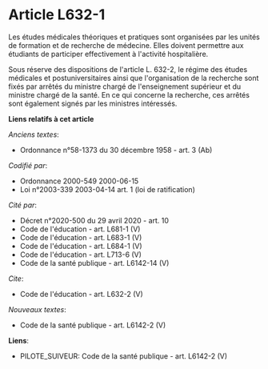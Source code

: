 # Article L632-1

Les études médicales théoriques et pratiques sont organisées par les unités de formation et de recherche de médecine. Elles
doivent permettre aux étudiants de participer effectivement à l'activité hospitalière. 

Sous réserve des dispositions de l'article L. 632-2, le régime des études médicales et postuniversitaires ainsi que
l'organisation de la recherche sont fixés par arrêtés du ministre chargé de l'enseignement supérieur et du ministre chargé de
la santé. En ce qui concerne la recherche, ces arrêtés sont également signés par les ministres intéressés.

**Liens relatifs à cet article**

_Anciens textes_:

  - Ordonnance n°58-1373 du 30 décembre 1958 - art. 3 (Ab)

_Codifié par_:

  - Ordonnance 2000-549 2000-06-15
  - Loi n°2003-339 2003-04-14 art. 1 (loi de ratification)

_Cité par_:

  - Décret n°2020-500 du 29 avril 2020 - art. 10
  - Code de l'éducation - art. L681-1 (V)
  - Code de l'éducation - art. L683-1 (V)
  - Code de l'éducation - art. L684-1 (V)
  - Code de l'éducation - art. L713-6 (V)
  - Code de la santé publique - art. L6142-14 (V)

_Cite_:

  - Code de l'éducation - art. L632-2 (V)

_Nouveaux textes_:

  - Code de la santé publique - art. L6142-2 (V)

**Liens**:

  - PILOTE_SUIVEUR: Code de la santé publique - art. L6142-2 (V)
